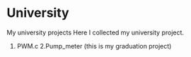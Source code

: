 # University
My university projects
Here I collected my university project. 
1. PWM.c
2.Pump_meter (this is my graduation project)
